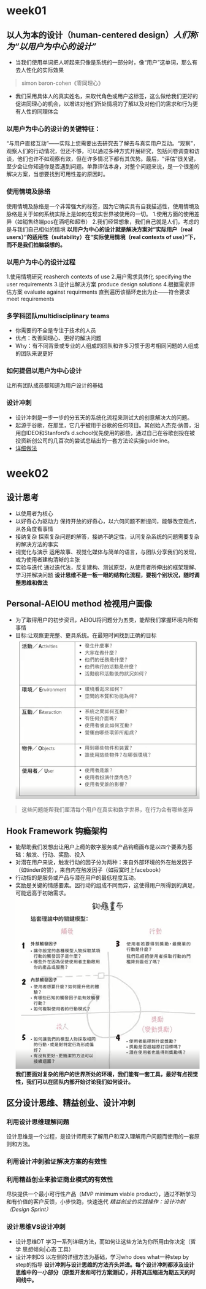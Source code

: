 # week01
## 以人为本的设计（human-centered design）*人们称为“以用户为中心的设计”*
* 当我们使用单词把人听起来只像是系统的一部分时，像“用户”这单词，那么有去人性化的实际效果 
> simon baron-cohen《零同理心》
* 我们采用具体人的真实姓名，来取代角色或用户这标签，这么做给我们更好的促进同理心的机会，以增进对他们所处情境的了解以及对他们的需求和行为更有人性的同理体会
### 以用户为中心的设计的关键特征：
“与用户直接互动”——实际上您需要出去研究去了解去与真实用户互动。“观察”，观察人们的行动情况，但还不够，可以通过多种方式开展研究，包括问卷调查和访谈，他们也许不如观察有效，但在许多情况下都有其优势。最后，“评估”很关键，至少会让你知道你是否遇到问题。单靠评估本身，对整个问题来说，是一个很差的解决方案，当想要找到可用性差的原因时。
### 使用情境及脉络
使用情境及脉络是一个非常强大的标签，因为它确实具有自我描述性，使用情境及脉络是关于如何系统实际上是如何在现实世界被使用的一切。
1.使用方面的使用差异（如销售终端pos在酒吧和超市）
2.我们经常想象，我们自己就是人们，考虑的是与我们自己相似的情境
**以用户为中心的设计就是解决方案对“实际用户（real users）”的适用性（suitability）在“实际使用情境（real contexts of use）”下，而不是我们拍脑袋想的。**
### 以用户为中心的设计过程
1.使用情境研究 reasherch contexts of use
2.用户需求具体化 specifying the user requirements
3.设计出解决方案 produce design solutions
4.根据需求评估方案 evaluate against requirments
直到遍历该循环走出为止——符合要求 meet requirements

### 多学科团队multidisciplinary teams
* 你需要的不全是专注于技术的人员
* 优点：改善同理心、更好的解决问题
* Why：有不同背景或专业的人组成的团队和许多习惯于思考相同问题的人组成的团队来说更好

### 如何提倡以用户为中心设计
让所有团队成员都知道为用户设计的基础

### 设计冲刺
* 设计冲刺是一步一步的分五天的系统化流程来测试大的创意解决大的问题。
* 起源于谷歌，在那里，它几乎被用于谷歌的任何项目。其创始人杰克·纳普，沿用自IDEO和Stanford’s d.school优先使用的那些，通过自己在谷歌创投在被投资新创公司的几百次的尝试总结出的一套方法论实操guideline。
* [详细做法](https://www.bluesdream.com/blog/markdown-cheatsheet-syntax-manual.html)
# week02
## 设计思考
* 以使用者为核心
* 以好奇心为驱动力
保持开放的好奇心，以六何问题不断提问，能够改变观点，从各角度看事情
* 接纳复杂
探索复杂问题的解答，接纳不确定性，认同复杂系统的问题需要复杂的解决方法的事实
* 视觉化与演示
运用故事、视觉化媒体与简单的语言，与团队分享我们的发现，或为使用者建构清晰的主张
* 实验与迭代
通过迭代法，反复建构、测试原型，从使用者所伸出的框架理解、学习并解决问题
**设计思维不是一板一眼的结构化流程，要视个别状况，随时调整思维和做法**
## Personal-AEIOU method 检视用户画像
* 为了取得用户的初步资讯，AEIOU将问题分为五类，能帮我们掌握环境内所有事情
* 目标:让观察更完整、更具系统。在最短时间找到正确的目标
![tset](https://github.com/xinyiLuo/-/blob/master/photoh/1d792fd3f8008d8741fbb08c4bc737f.png?raw=true)
> 这些问题能帮我们厘清每个用户在真实和数字世界，在行为会有哪些差异
## Hook Framework 钩瘾架构
* 能帮助我们发想出让用户上瘾的数字服务或产品钩瘾画布是以四个要素为基础：触发、行动、奖励、投入
* 对潜在用户来说，触发行动的因子分为两种：来自外部环境的外在触发因子（如tinder的赞），来自内在触发因子（如寂寞时上facebook）
* 行动指的是服务或产品与潜在用户的最低程度互动。
* 奖励是关键的情感要素。因行动的组成不同而异，这使得用户所得到的满足，可能远高于初始需求。
![tset](https://github.com/xinyiLuo/-/blob/master/photoh/13816ea14e50bf226a50bd9b42d501f.png?raw=true)
**我们要面对复杂的用户的世界所处的环境，我们能有一套工具，最好有点视觉性，我们可以在团队内部开始讨论我们如何设计。**
## 区分设计思维、精益创业、设计冲刺
### 利用设计思维理解问题
设计思维是一个过程，是设计师用来了解用户和深入理解用户问题而使用的一套原则和方法。
### 利用设计冲刺验证解决方案的有效性
### 利用精益创业来验证商业模式的有效性
尽快提供一个最小可行性产品（MVP minimum viable product），通过不断学习和有价值的客户反馈，小步快跑，快速迭代
*精益创业的实践操作：设计冲刺（Design Sprint）*
### 设计思维VS设计冲刺
* 设计思维DT
学习一系列详细方法，而如何让这些方法为你所用由你决定（哲学 思想倾向|心态 工具）
* 设计冲刺DS
以左侧的详细方法为基础，学习who does what一种step by step的指导
**设计冲刺与设计思维的方法齐头并进。每个设计冲刺都涉及设计思维中的一小部分（原型开发和可行方案测试），并将其压缩进为期五天的时间线中。**






